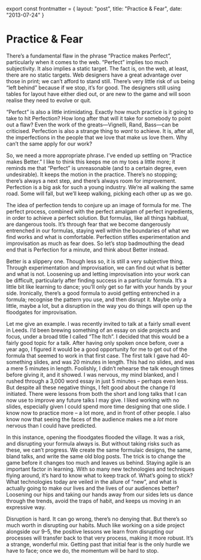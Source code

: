 export const frontmatter = {
layout: "post",
title: "Practice & Fear",
date: "2013-07-24"
}

# Practice & Fear

There’s a fundamental flaw in the phrase “Practice makes Perfect”, particularly
when it comes to the web. “Perfect” implies too much subjectivity. It also
implies a static target. The fact is, on the web, at least, there are no static
targets. Web designers have a great advantage over those in print; we can’t
afford to stand still. There’s very little risk of us being “left behind”
because if we stop, it’s for good. The designers still using tables for layout
have either died out, or are new to the game and will soon realise they need to
evolve or quit.

“Perfect” is also a little intimidating. Exactly how much practice is it going
to take to hit Perfection? How long after that will it take for somebody to
point out a flaw? Even the work of the greats—Vignelli, Rand, Bass—can be
criticised. Perfection is also a strange thing to _want_ to achieve. It is,
after all, the imperfections in the people that we love that make us love them.
Why can’t the same apply for our work?

So, we need a more appropriate phrase. I’ve ended up settling on “Practice makes
Better.” I like to think this keeps me on my toes a little more; it reminds me
that “Perfect” is unreasonable (and to a certain degree, even undesirable). It
keeps the motion in the practice. There’s no stopping; there’s always a next
step, and there’s always room for improvement. Perfection is a big ask for such
a young industry. We’re all walking the same road. Some will fall, but we’ll
keep walking, picking each other up as we go.

The idea of perfection tends to conjure up an image of formula for me. The
perfect process, combined with the perfect amalgam of perfect ingredients, in
order to achieve a perfect solution. But formulas, like all things habitual, are
dangerous tools. It’s through fear that we become dangerously entrenched in our
formulas, staying well within the boundaries of what we find works and what is
comfortable. Perfection stifles experimentation and improvisation as much as
fear does. So let’s stop badmouthing the dead end that is Perfection for a
minute, and think about Better instead.

Better is a slippery one. Though less so, it is still a very subjective thing.
Through experimentation and improvisation, we can find out what is better and
what is not. Loosening up and letting improvisation into your work can be
difficult, particularly after finding success in a particular formula. It’s a
little bit like learning to dance; you’ll only get so far with your hands by
your side. Ironically, there’s a good formula to avoid getting entrenched in a
formula; recognise the pattern you use, and then disrupt it. Maybe only a
little, maybe a lot, but a disruption in the way you do things will open up the
floodgates for improvisation.

Let me give an example. I was recently invited to talk at a fairly small event
in Leeds. I’d been brewing something of an essay on side projects and focus,
under a broad title I called “The Itch”. I decided that this would be a fairly
good topic for a talk. After having only spoken once before, over a year ago, I
figured it would be a good opportunity for me to get out of the formula that
seemed to work in that first case. The first talk I gave had 40-something
slides, and was 20 minutes in length. This had no slides, and was a mere 5
minutes in length. Foolishly, I didn’t rehearse the talk enough times before
giving it, and it showed. I was nervous, my mind blanked, and I rushed through a
3,000 word essay in just 5 minutes – perhaps even less. But despite all these
negative things, I felt good about the change I’d initiated. There were lessons
from both the short and long talks that I can now use to improve any future
talks I may give. I liked working with no slides, especially given I could spend
more time designing that one slide. I know now to practice more – a lot more,
and in front of other people. I also know now that seeing the faces of the
audience makes me a _lot_ more nervous than I could have predicted.

In this instance, opening the floodgates flooded the village. It was a risk, and
disrupting your formula always is. But without taking risks such as these, we
can’t progress. We create the same formulaic designs, the same, bland talks, and
write the same old blog posts. The trick is to change the game before it changes
too much and leaves us behind. Staying agile is an important factor in learning.
With so many new technologies and techniques flying around, it’s hard to know
what to keep track of. What’s going to stick? What technologies today are veiled
in the allure of “new”, and what is actually going to make our lives and the
lives of our audiences better? Loosening our hips and taking our hands away from
our sides lets us dance through the trends, avoid the traps of habit, and keeps
us moving in an expressive way.

Disruption is hard. It can go wrong, there’s no denying that. But there’s so
much worth in disrupting our habits. Much like working on a side project
alongside our 9–5, the positive lessons we learn from disrupting our processes
will transfer back to that very process, making it more robust. It’s a strange,
wonderful mix. Getting past that initial fear is the only hurdle we have to
face; once we do, the momentum will be hard to stop.
